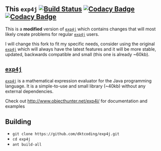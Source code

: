 This `exp4j` [![Build Status](https://travis-ci.org/dktcoding/exp4j.svg?branch=master)](https://travis-ci.org/dktcoding/exp4j)       [![Codacy Badge](https://api.codacy.com/project/badge/Grade/b8530d3e14e1421b8dd3571f1964543f)](https://app.codacy.com/app/dktcoding/exp4j?utm_source=github.com&utm_medium=referral&utm_content=dktcoding/exp4j&utm_campaign=badger) [![Codacy Badge](https://api.codacy.com/project/badge/Coverage/dd69cc27d29847fc800c25602745d120)](https://www.codacy.com/app/dktcoding/exp4j?utm_source=github.com&utm_medium=referral&utm_content=dktcoding/exp4j&utm_campaign=Badge_Coverage)
----------
This is a **modified** version of [`exp4j`](https://github.com/fasseg/exp4j) which 
contains changes that will most likely create problems for regular 
[`exp4j`](https://github.com/fasseg/exp4j) users.

I will change this fork to fit my specific needs, consider using the original
[`exp4j`](https://github.com/fasseg/exp4j) which will always have the latest features 
and it will be more stable, updated, backwards compatible and small (this one is 
already ~60kb).

[`exp4j`](https://github.com/fasseg/exp4j)
-----
[`exp4j`](https://github.com/fasseg/exp4j) is a mathematical expression evaluator for
the Java programming language. It is a simple-to-use and small library (~40kb) without 
any external dependencies.

Check out http://www.objecthunter.net/exp4j/ for documentation and examples

Building
--------
- `git clone https://github.com/dktcoding/exp4j.git`
- `cd exp4j`
- `ant build-all` 

